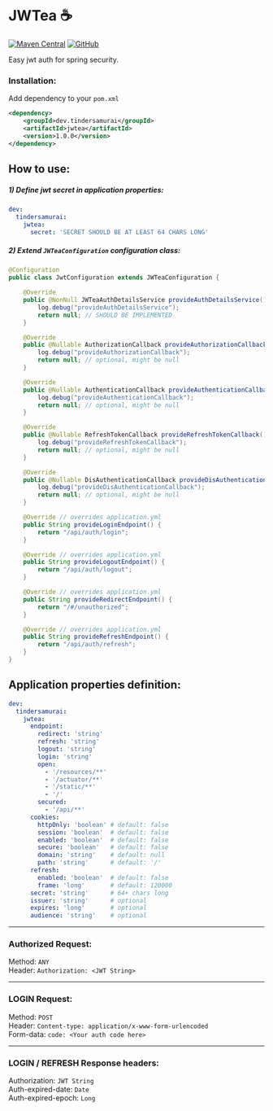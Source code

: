 # **JWTea** ☕
[![Maven Central](https://img.shields.io/maven-central/v/dev.tindersamurai/jwtea?style=for-the-badge)](https://search.maven.org/artifact/dev.tindersamurai/jwtea)
[![GitHub](https://img.shields.io/github/license/henryco/jwtea?color=brown&style=for-the-badge)](https://github.com/henryco/jwtea/blob/master/LICENSE)

Easy jwt auth for spring security.

### Installation: 
Add dependency to your `pom.xml`
```xml
<dependency>
    <groupId>dev.tindersamurai</groupId>
    <artifactId>jwtea</artifactId>
    <version>1.0.0</version>
</dependency>
```

## How  to use:
##### 1) Define jwt secret in application properties:
```yaml
dev:
  tindersamurai:
    jwtea: 
      secret: 'SECRET SHOULD BE AT LEAST 64 CHARS LONG'
```


##### 2) Extend `JWTeaConfiguration` configuration class:
```java
@Configuration
public class JwtConfiguration extends JWTeaConfiguration {

	@Override
	public @NonNull JWTeaAuthDetailsService provideAuthDetailsService() {
		log.debug("provideAuthDetailsService");
		return null; // SHOULD BE IMPLEMENTED
	}

	@Override
	public @Nullable AuthorizationCallback provideAuthorizationCallback() {
		log.debug("provideAuthorizationCallback");
		return null; // optional, might be null
	}

	@Override
	public @Nullable AuthenticationCallback provideAuthenticationCallback() {
		log.debug("provideAuthenticationCallback");
		return null; // optional, might be null
	}

	@Override
	public @Nullable RefreshTokenCallback provideRefreshTokenCallback() {
		log.debug("provideRefreshTokenCallback");
		return null; // optional, might be null
	}

	@Override
	public @Nullable DisAuthenticationCallback provideDisAuthenticationCallback() {
		log.debug("provideDisAuthenticationCallback");
		return null; // optional, might be null
	}

	@Override // overrides application.yml
	public String provideLoginEndpoint() {
		return "/api/auth/login";
	}

	@Override // overrides application.yml
	public String provideLogoutEndpoint() {
		return "/api/auth/logout";
	}

	@Override // overrides application.yml
	public String provideRedirectEndpoint() {
		return "/#/unauthorized";
	}

	@Override // overrides application.yml
	public String provideRefreshEndpoint() {
		return "/api/auth/refresh";
	}
}
```

## Application properties definition:
```yaml
dev:
  tindersamurai:
    jwtea:
      endpoint:
        redirect: 'string'
        refresh: 'string'
        logout: 'string'
        login: 'string'
        open:
          - '/resources/**'
          - '/actuator/**'
          - '/static/**'
          - '/'
        secured:
          - '/api/**'
      cookies:
        httpOnly: 'boolean' # default: false
        session: 'boolean'  # default: false
        enabled: 'boolean'  # default: false
        secure: 'boolean'   # default: false
        domain: 'string'    # default: null
        path: 'string'      # default: '/'
      refresh:
        enabled: 'boolean'  # default: false
        frame: 'long'       # default: 120000
      secret: 'string'      # 64+ chars long
      issuer: 'string'      # optional
      expires: 'long'       # optional
      audience: 'string'    # optional
```

---
### Authorized Request:
Method: `ANY`  
Header: `Authorization: <JWT String>`  
___
### LOGIN Request:
Method: `POST`  
Header: `Content-type: application/x-www-form-urlencoded`  
Form-data: `code: <Your auth code here>` 
___
### LOGIN / REFRESH Response headers:
Authorization: `JWT String`  
Auth-expired-date: `Date`  
Auth-expired-epoch: `Long`
